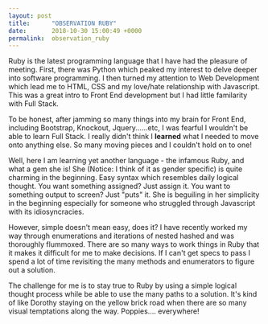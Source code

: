 ```yaml
---
layout: post
title:      "OBSERVATION RUBY"
date:       2018-10-30 15:00:49 +0000
permalink:  observation_ruby
---
```



Ruby is the latest programming language that I have had the pleasure of meeting. First, there was Python which peaked my interest to delve deeper into software programming. I then turned my attention to Web Development which lead me to HTML, CSS and my love/hate relationship with Javascript. This was a great intro to Front End development but I had little familarity with Full Stack. 

To be honest, after jamming so many things into my brain for Front End, including Bootstrap, Knockout, Jquery......etc, I was fearful I wouldn't be able to learn Full Stack. I really didn't think I **learned** what I needed to move onto anything else. So many moving pieces and I couldn't hold on to one!

Well, here I am learning yet another language -  the infamous Ruby, and what a gem she is!  She (Notice:  I think of it as gender specific) is quite charming in the beginning. Easy syntax which resembles daily logical thought. You want something assigned? Just assign it. You want to something output to screen? Just "puts" it. She is beguiling in her simplicity in the beginning especially for someone who struggled through Javascript with its idiosyncracies.

However, simple doesn't mean easy, does it? I have recently worked my way through enumerations and iterations of nested hashed and was thoroughly flummoxed. There are so many ways to work things in Ruby that it makes it difficult for me to make decisions. If I can't get specs to pass I spend a lot of time revisiting the many methods and enumerators to figure out a solution. 

The challenge for me is to stay true to Ruby by using a simple logical thought process while be able to use the many paths to a solution. It's kind of like Dorothy staying on the yellow brick road when there are so many visual temptations along the way. Poppies.... everywhere!


